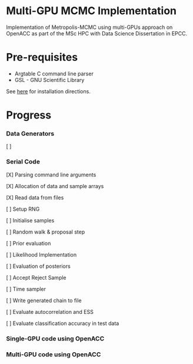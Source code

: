 # Multi-GPU MCMC Implementation
Implementation of Metropolis-MCMC using multi-GPUs approach on OpenACC as part of the MSc HPC with Data Science Dissertation in EPCC.

# Pre-requisites

- Argtable C command line parser
- GSL - GNU Scientific Library

See [here](./docs/installations/install.md) for installation directions.

# Progress

### Data Generators

[ ]

### Serial Code
[X] Parsing command line arguments

[X] Allocation of data and sample arrays

[X] Read data from files

[ ] Setup RNG

[ ] Initialise samples

[ ] Random walk & proposal step

[ ] Prior evaluation

[ ] Likelihood Implementation

[ ] Evaluation of posteriors

[ ] Accept Reject Sample

[ ] Time sampler

[ ] Write generated chain to file

[ ] Evaluate autocorrelation and ESS

[ ] Evaluate classification accuracy in test data


### Single-GPU code using OpenACC

### Multi-GPU code using OpenACC
